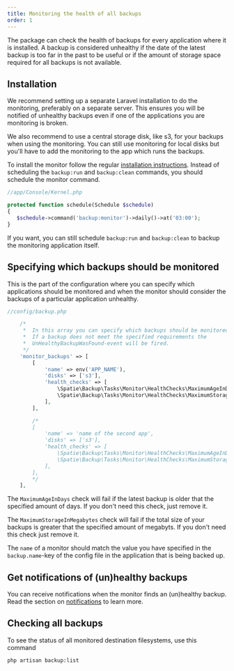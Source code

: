 ```yaml
---
title: Monitoring the health of all backups
order: 1
---
```


The package can check the health of backups for every application where it is installed. A backup is considered unhealthy if the date of the latest backup is too far in the past to be useful or if the amount of storage space required for all backups is not available.
 
## Installation

We recommend setting up a separate Laravel installation to do the monitoring, preferably on a separate server. This ensures you will be notified of unhealthy backups even if one of the applications you are monitoring is broken.

We also recommend to use a central storage disk, like s3, for your backups when using the monitoring. You can still use monitoring for local disks but you'll have to add the monitoring to the app which runs the backups.

To install the monitor follow the regular [installation instructions](/laravel-backup/v5/installation-and-setup).
Instead of scheduling the `backup:run` and `backup:clean` commands, you should schedule the monitor command.

```php
//app/Console/Kernel.php

protected function schedule(Schedule $schedule)
{
   $schedule->command('backup:monitor')->daily()->at('03:00');
}
```

If you want, you can still schedule `backup:run` and `backup:clean` to backup the monitoring application itself.

## Specifying which backups should be monitored

This is the part of the configuration where you can specify which applications should be monitored and when the monitor should consider the backups of a particular application unhealthy.

```php
//config/backup.php

    /*
     *  In this array you can specify which backups should be monitored.
     *  If a backup does not meet the specified requirements the
     *  UnHealthyBackupWasFound-event will be fired.
     */
    'monitor_backups' => [
        [
            'name' => env('APP_NAME'),
            'disks' => ['s3'],
            'health_checks' => [
                \Spatie\Backup\Tasks\Monitor\HealthChecks\MaximumAgeInDays::class => 1,
                \Spatie\Backup\Tasks\Monitor\HealthChecks\MaximumStorageInMegabytes::class => 5000,
            ],
        ],

        /*
        [
            'name' => 'name of the second app',
            'disks' => ['s3'],
            'health_checks' => [
                \Spatie\Backup\Tasks\Monitor\HealthChecks\MaximumAgeInDays::class => 1,
                \Spatie\Backup\Tasks\Monitor\HealthChecks\MaximumStorageInMegabytes::class => 5000,
            ],
        ],
        */
    ],
```

The `MaximumAgeInDays` check will fail if the latest backup is older that the specified amount of days. If you don't need this check, just remove it.

The `MaximumStorageInMegabytes` check will fail if the total size of your backups is greater that the specified amount of megabyts. If you don't need this check just remove it.

The `name` of a monitor should match the value you have specified in the `backup.name`-key of the config file in
the application that is being backed up.

## Get notifications of (un)healthy backups

You can receive notifications when the monitor finds an (un)healthy backup. 
Read the section on [notifications](/laravel-backup/v6/sending-notifications/overview) to learn more.

## Checking all backups

To see the status of all monitored destination filesystems, use this command

```bash
php artisan backup:list
```
